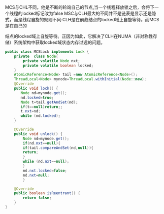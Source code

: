 MCS与CHL不同，他是不断的轮询自己的节点,当一个线程释放锁之后，会将下一个线程的locked标记改为false
MSC与CLH最大的不同并不是链表是显示还是隐式，而是线程自旋的规则不同:CLH是在前趋结点的locked域上自旋等待，而MCS是在自己的

结点的locked域上自旋等待。正因为如此，它解决了CLH在NUMA（非对称性存储）系统架构中获取locked域状态内存过远的问题。
```java
public class MCSLock implements Lock {
    private  class Node{
        private volatile Node nxt;
        private volatile boolean locked;
    }
    AtomicReference<Node> tail =new AtomicReference<Node>();
    ThreadLocal<Node> mynode=ThreadLocal.withInitial(Node::new);
    @Override
    public void lock() {
       Node nd=mynode.get();
       nd.locked=true;
       Node t=tail.getAndSet(nd);
       if(t==null)return;;
       t.nxt=nd;
       while (nd.locked);
    }

    @Override
    public void unlock() {
        Node nd=mynode.get();
        if(nd.nxt==null){
        if(tail.compareAndSet(nd,null)){
        return;
        }
        while (nd.nxt==null);
        }
        nd.nxt.locked=false;
        nd.nxt=null;
        }

    @Override
    public boolean isReentrant() {
        return false;
    }
}
```
